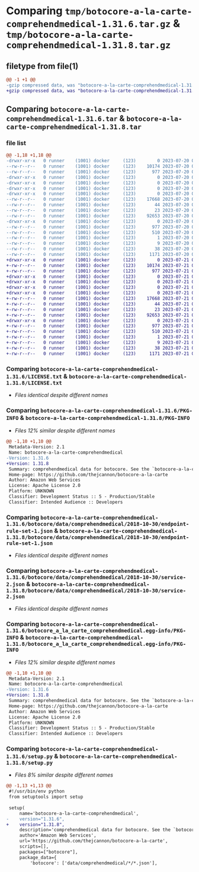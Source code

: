 # Comparing `tmp/botocore-a-la-carte-comprehendmedical-1.31.6.tar.gz` & `tmp/botocore-a-la-carte-comprehendmedical-1.31.8.tar.gz`

## filetype from file(1)

```diff
@@ -1 +1 @@
-gzip compressed data, was "botocore-a-la-carte-comprehendmedical-1.31.6.tar", last modified: Thu Jul 20 01:20:09 2023, max compression
+gzip compressed data, was "botocore-a-la-carte-comprehendmedical-1.31.8.tar", last modified: Fri Jul 21 01:21:18 2023, max compression
```

## Comparing `botocore-a-la-carte-comprehendmedical-1.31.6.tar` & `botocore-a-la-carte-comprehendmedical-1.31.8.tar`

### file list

```diff
@@ -1,18 +1,18 @@
-drwxr-xr-x   0 runner    (1001) docker     (123)        0 2023-07-20 01:20:09.906596 botocore-a-la-carte-comprehendmedical-1.31.6/
--rw-r--r--   0 runner    (1001) docker     (123)    10174 2023-07-20 01:20:09.000000 botocore-a-la-carte-comprehendmedical-1.31.6/LICENSE.txt
--rw-r--r--   0 runner    (1001) docker     (123)      977 2023-07-20 01:20:09.906596 botocore-a-la-carte-comprehendmedical-1.31.6/PKG-INFO
-drwxr-xr-x   0 runner    (1001) docker     (123)        0 2023-07-20 01:20:09.906596 botocore-a-la-carte-comprehendmedical-1.31.6/botocore/
-drwxr-xr-x   0 runner    (1001) docker     (123)        0 2023-07-20 01:20:09.906596 botocore-a-la-carte-comprehendmedical-1.31.6/botocore/data/
-drwxr-xr-x   0 runner    (1001) docker     (123)        0 2023-07-20 01:20:09.906596 botocore-a-la-carte-comprehendmedical-1.31.6/botocore/data/comprehendmedical/
-drwxr-xr-x   0 runner    (1001) docker     (123)        0 2023-07-20 01:20:09.906596 botocore-a-la-carte-comprehendmedical-1.31.6/botocore/data/comprehendmedical/2018-10-30/
--rw-r--r--   0 runner    (1001) docker     (123)    17668 2023-07-20 01:19:55.000000 botocore-a-la-carte-comprehendmedical-1.31.6/botocore/data/comprehendmedical/2018-10-30/endpoint-rule-set-1.json
--rw-r--r--   0 runner    (1001) docker     (123)       44 2023-07-20 01:19:55.000000 botocore-a-la-carte-comprehendmedical-1.31.6/botocore/data/comprehendmedical/2018-10-30/examples-1.json
--rw-r--r--   0 runner    (1001) docker     (123)       23 2023-07-20 01:19:55.000000 botocore-a-la-carte-comprehendmedical-1.31.6/botocore/data/comprehendmedical/2018-10-30/paginators-1.json
--rw-r--r--   0 runner    (1001) docker     (123)    92653 2023-07-20 01:19:55.000000 botocore-a-la-carte-comprehendmedical-1.31.6/botocore/data/comprehendmedical/2018-10-30/service-2.json
-drwxr-xr-x   0 runner    (1001) docker     (123)        0 2023-07-20 01:20:09.906596 botocore-a-la-carte-comprehendmedical-1.31.6/botocore_a_la_carte_comprehendmedical.egg-info/
--rw-r--r--   0 runner    (1001) docker     (123)      977 2023-07-20 01:20:09.000000 botocore-a-la-carte-comprehendmedical-1.31.6/botocore_a_la_carte_comprehendmedical.egg-info/PKG-INFO
--rw-r--r--   0 runner    (1001) docker     (123)      510 2023-07-20 01:20:09.000000 botocore-a-la-carte-comprehendmedical-1.31.6/botocore_a_la_carte_comprehendmedical.egg-info/SOURCES.txt
--rw-r--r--   0 runner    (1001) docker     (123)        1 2023-07-20 01:20:09.000000 botocore-a-la-carte-comprehendmedical-1.31.6/botocore_a_la_carte_comprehendmedical.egg-info/dependency_links.txt
--rw-r--r--   0 runner    (1001) docker     (123)        9 2023-07-20 01:20:09.000000 botocore-a-la-carte-comprehendmedical-1.31.6/botocore_a_la_carte_comprehendmedical.egg-info/top_level.txt
--rw-r--r--   0 runner    (1001) docker     (123)       38 2023-07-20 01:20:09.906596 botocore-a-la-carte-comprehendmedical-1.31.6/setup.cfg
--rw-r--r--   0 runner    (1001) docker     (123)     1171 2023-07-20 01:20:09.000000 botocore-a-la-carte-comprehendmedical-1.31.6/setup.py
+drwxr-xr-x   0 runner    (1001) docker     (123)        0 2023-07-21 01:21:18.546870 botocore-a-la-carte-comprehendmedical-1.31.8/
+-rw-r--r--   0 runner    (1001) docker     (123)    10174 2023-07-21 01:21:18.000000 botocore-a-la-carte-comprehendmedical-1.31.8/LICENSE.txt
+-rw-r--r--   0 runner    (1001) docker     (123)      977 2023-07-21 01:21:18.546870 botocore-a-la-carte-comprehendmedical-1.31.8/PKG-INFO
+drwxr-xr-x   0 runner    (1001) docker     (123)        0 2023-07-21 01:21:18.546870 botocore-a-la-carte-comprehendmedical-1.31.8/botocore/
+drwxr-xr-x   0 runner    (1001) docker     (123)        0 2023-07-21 01:21:18.546870 botocore-a-la-carte-comprehendmedical-1.31.8/botocore/data/
+drwxr-xr-x   0 runner    (1001) docker     (123)        0 2023-07-21 01:21:18.546870 botocore-a-la-carte-comprehendmedical-1.31.8/botocore/data/comprehendmedical/
+drwxr-xr-x   0 runner    (1001) docker     (123)        0 2023-07-21 01:21:18.546870 botocore-a-la-carte-comprehendmedical-1.31.8/botocore/data/comprehendmedical/2018-10-30/
+-rw-r--r--   0 runner    (1001) docker     (123)    17668 2023-07-21 01:21:06.000000 botocore-a-la-carte-comprehendmedical-1.31.8/botocore/data/comprehendmedical/2018-10-30/endpoint-rule-set-1.json
+-rw-r--r--   0 runner    (1001) docker     (123)       44 2023-07-21 01:21:06.000000 botocore-a-la-carte-comprehendmedical-1.31.8/botocore/data/comprehendmedical/2018-10-30/examples-1.json
+-rw-r--r--   0 runner    (1001) docker     (123)       23 2023-07-21 01:21:06.000000 botocore-a-la-carte-comprehendmedical-1.31.8/botocore/data/comprehendmedical/2018-10-30/paginators-1.json
+-rw-r--r--   0 runner    (1001) docker     (123)    92653 2023-07-21 01:21:06.000000 botocore-a-la-carte-comprehendmedical-1.31.8/botocore/data/comprehendmedical/2018-10-30/service-2.json
+drwxr-xr-x   0 runner    (1001) docker     (123)        0 2023-07-21 01:21:18.546870 botocore-a-la-carte-comprehendmedical-1.31.8/botocore_a_la_carte_comprehendmedical.egg-info/
+-rw-r--r--   0 runner    (1001) docker     (123)      977 2023-07-21 01:21:18.000000 botocore-a-la-carte-comprehendmedical-1.31.8/botocore_a_la_carte_comprehendmedical.egg-info/PKG-INFO
+-rw-r--r--   0 runner    (1001) docker     (123)      510 2023-07-21 01:21:18.000000 botocore-a-la-carte-comprehendmedical-1.31.8/botocore_a_la_carte_comprehendmedical.egg-info/SOURCES.txt
+-rw-r--r--   0 runner    (1001) docker     (123)        1 2023-07-21 01:21:18.000000 botocore-a-la-carte-comprehendmedical-1.31.8/botocore_a_la_carte_comprehendmedical.egg-info/dependency_links.txt
+-rw-r--r--   0 runner    (1001) docker     (123)        9 2023-07-21 01:21:18.000000 botocore-a-la-carte-comprehendmedical-1.31.8/botocore_a_la_carte_comprehendmedical.egg-info/top_level.txt
+-rw-r--r--   0 runner    (1001) docker     (123)       38 2023-07-21 01:21:18.546870 botocore-a-la-carte-comprehendmedical-1.31.8/setup.cfg
+-rw-r--r--   0 runner    (1001) docker     (123)     1171 2023-07-21 01:21:18.000000 botocore-a-la-carte-comprehendmedical-1.31.8/setup.py
```

### Comparing `botocore-a-la-carte-comprehendmedical-1.31.6/LICENSE.txt` & `botocore-a-la-carte-comprehendmedical-1.31.8/LICENSE.txt`

 * *Files identical despite different names*

### Comparing `botocore-a-la-carte-comprehendmedical-1.31.6/PKG-INFO` & `botocore-a-la-carte-comprehendmedical-1.31.8/PKG-INFO`

 * *Files 12% similar despite different names*

```diff
@@ -1,10 +1,10 @@
 Metadata-Version: 2.1
 Name: botocore-a-la-carte-comprehendmedical
-Version: 1.31.6
+Version: 1.31.8
 Summary: comprehendmedical data for botocore. See the `botocore-a-la-carte` package for more info.
 Home-page: https://github.com/thejcannon/botocore-a-la-carte
 Author: Amazon Web Services
 License: Apache License 2.0
 Platform: UNKNOWN
 Classifier: Development Status :: 5 - Production/Stable
 Classifier: Intended Audience :: Developers
```

### Comparing `botocore-a-la-carte-comprehendmedical-1.31.6/botocore/data/comprehendmedical/2018-10-30/endpoint-rule-set-1.json` & `botocore-a-la-carte-comprehendmedical-1.31.8/botocore/data/comprehendmedical/2018-10-30/endpoint-rule-set-1.json`

 * *Files identical despite different names*

### Comparing `botocore-a-la-carte-comprehendmedical-1.31.6/botocore/data/comprehendmedical/2018-10-30/service-2.json` & `botocore-a-la-carte-comprehendmedical-1.31.8/botocore/data/comprehendmedical/2018-10-30/service-2.json`

 * *Files identical despite different names*

### Comparing `botocore-a-la-carte-comprehendmedical-1.31.6/botocore_a_la_carte_comprehendmedical.egg-info/PKG-INFO` & `botocore-a-la-carte-comprehendmedical-1.31.8/botocore_a_la_carte_comprehendmedical.egg-info/PKG-INFO`

 * *Files 12% similar despite different names*

```diff
@@ -1,10 +1,10 @@
 Metadata-Version: 2.1
 Name: botocore-a-la-carte-comprehendmedical
-Version: 1.31.6
+Version: 1.31.8
 Summary: comprehendmedical data for botocore. See the `botocore-a-la-carte` package for more info.
 Home-page: https://github.com/thejcannon/botocore-a-la-carte
 Author: Amazon Web Services
 License: Apache License 2.0
 Platform: UNKNOWN
 Classifier: Development Status :: 5 - Production/Stable
 Classifier: Intended Audience :: Developers
```

### Comparing `botocore-a-la-carte-comprehendmedical-1.31.6/setup.py` & `botocore-a-la-carte-comprehendmedical-1.31.8/setup.py`

 * *Files 8% similar despite different names*

```diff
@@ -1,13 +1,13 @@
 #!/usr/bin/env python
 from setuptools import setup
 
 setup(
     name='botocore-a-la-carte-comprehendmedical',
-    version="1.31.6",
+    version="1.31.8",
     description='comprehendmedical data for botocore. See the `botocore-a-la-carte` package for more info.',
     author='Amazon Web Services',
     url='https://github.com/thejcannon/botocore-a-la-carte',
     scripts=[],
     packages=["botocore"],
     package_data={
         'botocore': ['data/comprehendmedical/*/*.json'],
```

